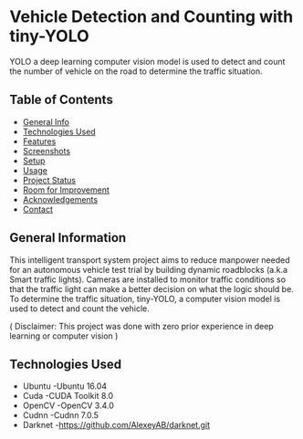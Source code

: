 # Vehicle Detection and Counting with tiny-YOLO
YOLO a deep learning computer vision model is used to detect and count the number of vehicle on the road to determine the traffic situation. 

## Table of Contents
* [General Info](#general-information)
* [Technologies Used](#technologies-used)
* [Features](#features)
* [Screenshots](#screenshots)
* [Setup](#setup)
* [Usage](#usage)
* [Project Status](#project-status)
* [Room for Improvement](#room-for-improvement)
* [Acknowledgements](#acknowledgements)
* [Contact](#contact)

## General Information

This intelligent transport system project aims to reduce manpower needed for an autonomous vehicle test trial by building dynamic roadblocks (a.k.a Smart traffic lights). Cameras are installed to monitor traffic conditions so that the traffic light can make a better decision on what the logic should be. To determine the traffic situation, tiny-YOLO, a computer vision model is used to detect and count the vehicle.   

( Disclaimer: This project was done with zero prior experience in deep learning or computer vision ) 

## Technologies Used
- Ubuntu -Ubuntu 16.04 
- Cuda   -CUDA Toolkit 8.0 
- OpenCV -OpenCV 3.4.0 
- Cudnn  -Cudnn 7.0.5
- Darknet -https://github.com/AlexeyAB/darknet.git
